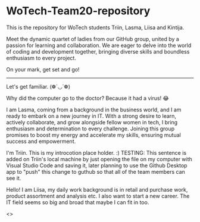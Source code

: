 # WoTech-Team20-repository
This is the repository for WoTech students Triin, Lasma, Liisa and Kintija.


Meet the dynamic quartet of ladies from our GitHub group, united by a passion for learning and collaboration. 
We are eager to delve into the world of coding and development together, bringing diverse skills and boundless enthusiasm to every project. 

On your mark, get set and go!

_ _ _ _ _

Let's get familiar. 
(❁´◡`❁)


Why did the computer go to the doctor?
Because it had a virus! 😂

I am Lasma, coming from a background in the business world, and I am ready to embark on a new journey in IT. 
With a strong desire to learn, actively collaborate, and grow alongside fellow women in tech, I bring enthusiasm and determination to every challenge. 
Joining this group promises to boost my energy and accelerate my skills, ensuring mutual success and empowerment.

I'm Triin. This is my introcotion place holder. :) TESTING: This sentence is added on Triin's local machine by just opening the file on my computer with Visual Studio Code and saving it, later planning to use the Github Desktop app to "push" this change to guthub so that all of the team members can see it.

Hello! I am Liisa, my daily work background is in retail and purchase work, product assortment and analysis etc. I also want to start a new career. The IT field seems so big and broad that maybe I can fit in too.

<>

